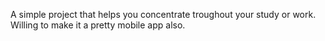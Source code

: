 A simple project that helps you concentrate troughout your study or work. Willing to make it a pretty mobile app also.
